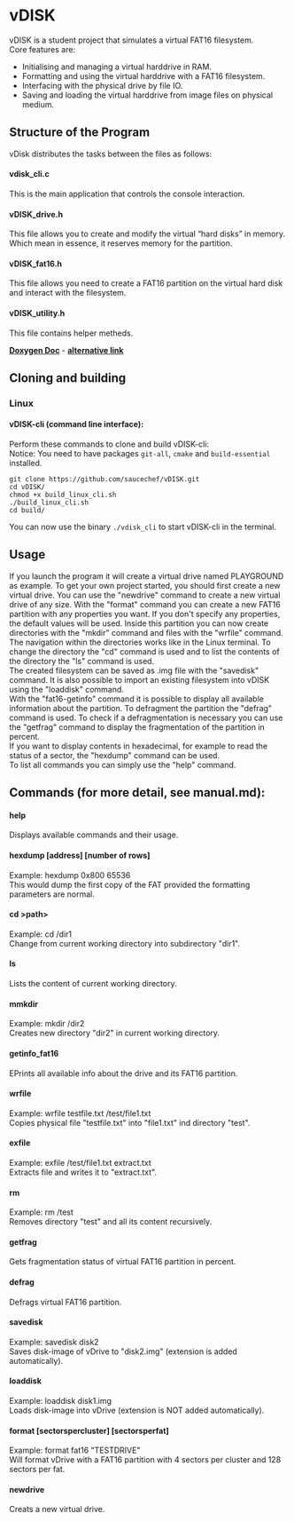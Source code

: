 # vDISK

vDISK is a student project that simulates a virtual FAT16 filesystem.  
Core features are:  
* Initialising and managing a virtual harddrive in RAM.
* Formatting and using the virtual harddrive with a FAT16 filesystem.
* Interfacing with the physical drive by file IO.
* Saving and loading the virtual harddrive from image files on physical medium.

## Structure of the Program
vDisk distributes the tasks between the files as follows:

#### vdisk_cli.c
This is the main application that controls the console interaction.

#### vDISK_drive.h 
This file allows you to create and modify the virtual “hard disks” in memory. Which mean in  essence, it reserves memory for the partition.

#### vDISK_fat16.h 
This file allows you need to create a FAT16 partition on the virtual hard disk and interact with the filesystem.

#### vDISK_utility.h 
This file contains helper metheds.

[**Doxygen Doc**](https://saucechef.github.io/vDISK/) - [**alternative link**](https://bytekitchen.de/doc/vDISK/)

## Cloning and building
### Linux 
#### vDISK-cli (command line interface):
Perform these commands to clone and build vDISK-cli:  
Notice: You need to have packages `git-all`, `cmake` and `build-essential` installed.
```
git clone https://github.com/saucechef/vDISK.git
cd vDISK/
chmod +x build_linux_cli.sh
./build_linux_cli.sh
cd build/
```
You can now use the binary `./vdisk_cli` to start vDISK-cli in the terminal.

## Usage
If you launch the program it will create a virtual drive named PLAYGROUND as example. To get your own project started, you should first create a new virtual drive. You can use the "newdrive" command to create a new virtual drive of any size. With the "format" command you can create a new FAT16 partition with any properties you want.  If you don't specify any properties, the default values will be used. Inside this partition you can now create directories with the "mkdir" command and files with the "wrfile" command. <br>
The navigation within the directories works like in the Linux terminal. To change the directory the "cd" command is used and to list the contents of the directory the "ls" command is used. <br>
The created filesystem can be saved as .img file with the "savedisk" command. It is also possible to import an existing filesystem into vDISK using the "loaddisk" command. <br>
With the "fat16-getinfo" command it is possible to display all available information about the partition. To defragment the partition the "defrag" command is used. To check if a defragmentation is necessary you can use the "getfrag" command to display the fragmentation of the partition in percent. <br>
If you want to display contents in hexadecimal, for example to read the status of a sector, the "hexdump" command can be used. <br>
To list all commands you can simply use the "help" command.


## Commands (for more detail, see manual.md):
#### help
Displays available commands and their usage.
#### hexdump [address] [number of rows]
Example: hexdump 0x800 65536 <br> This would dump the first copy of the FAT provided the formatting parameters are normal.
#### cd >path>
Example: cd /dir1 <br> Change from current working directory into subdirectory "dir1".
#### ls
Lists the content of current working directory.
#### mmkdir <virtualpath>  
Example: mkdir /dir2 <br>
Creates new directory "dir2" in current working directory.
#### getinfo_fat16
EPrints all available info about the drive and its FAT16 partition. 
#### wrfile <physicalpath> <virtualpath>
Example: wrfile testfile.txt /test/file1.txt <br> Copies physical file "testfile.txt" into "file1.txt" ind directory "test".
#### exfile <virtualpath> <physicalpath>
Example: exfile /test/file1.txt extract.txt  <br> Extracts file and writes it to "extract.txt".
#### rm <virtualpath>
Example: rm /test <br> Removes directory "test" and all its content recursively.
#### getfrag
Gets fragmentation status of virtual FAT16 partition in percent.
#### defrag
Defrags virtual FAT16 partition.
#### savedisk <physicalpath>
Example: savedisk disk2 <br> Saves disk-image of vDrive to "disk2.img" (extension is added automatically).
#### loaddisk <physicalpath>
Example: loaddisk disk1.img <br> Loads disk-image into vDrive (extension is NOT added automatically).
#### format <format> <label> [sectorspercluster] [sectorsperfat]
Example: format fat16 "TESTDRIVE" <br> Will format vDrive with a FAT16 partition with 4 sectors per cluster and 128 sectors per fat.
#### newdrive <size>
Creats a new virtual drive.

